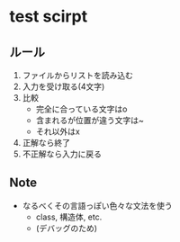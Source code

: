# test scirpt

## ルール

1. ファイルからリストを読み込む
1. 入力を受け取る(4文字)
1. 比較
    - 完全に合っている文字はo
    - 含まれるが位置が違う文字は~
    - それ以外はx
1. 正解なら終了
1. 不正解なら入力に戻る

## Note
- なるべくその言語っぽい色々な文法を使う
    - class, 構造体, etc.
    - (デバッグのため)
